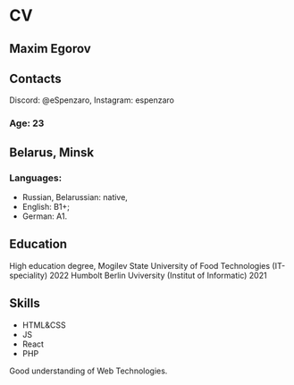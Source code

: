 # CV
## Maxim Egorov
## Contacts 
Discord: @eSpenzaro,
Instagram: espenzaro
### Age: 23
## Belarus, Minsk
### Languages: 
- Russian, Belarussian: native,
- English: B1+;
- German: A1.
## Education
High education degree, Mogilev State University of Food Technologies (IT-speciality) 2022
Humbolt Berlin Uviversity (Institut of Informatic) 2021
## Skills
- HTML&CSS
- JS
- React
- PHP

Good understanding of Web Technologies.
